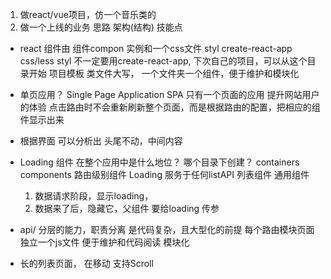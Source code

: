 1. 做react/vue项目，仿一个音乐类的
2. 做一个上线的业务 思路 架构(结构) 技能点

- react 组件由 组件compon 实例和一个css文件 styl
  create-react-app  css/less   styl
  不一定要用create-react-app, 下次自己的项目，可以从这个目录开始  项目模板
  类文件大写， 一个文件夹一个组件，便于维护和模块化

- 单页应用？ Single Page Application  SPA
  只有一个页面的应用
  提升网站用户的体验
  点击路由时不会重新刷新整个页面，而是根据路由的配置，把相应的组件显示出来
- 根据界面 可以分析出 头尾不动，中间内容
- Loading 组件 在整个应用中是什么地位？
  哪个目录下创建？
  containers
  components 路由级别组件
  Loading 服务于任何listAPI 列表组件 通用组件

  1. 数据请求阶段，显示loading，
  2. 数据来了后，隐藏它，父组件 要给loading 传参

- api/ 分层的能力，职责分离 是代码复杂，且大型化的前提
  每个路由模块页面独立一个js文件   便于维护和代码阅读
  模块化  

- 长的列表页面， 在移动 支持Scroll
